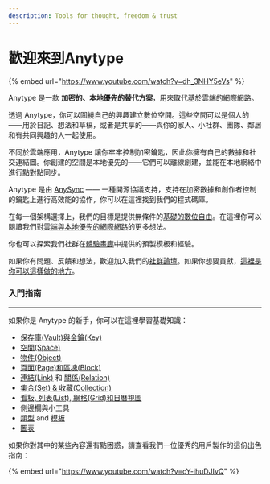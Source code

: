 ```yaml
---
description: Tools for thought, freedom & trust
---
```


# 歡迎來到Anytype

{% embed url="https://www.youtube.com/watch?v=dh_3NHY5eVs" %}

Anytype 是一款 **加密的、本地優先的替代方案**，用來取代基於雲端的網際網路。

透過 Anytype，你可以圍繞自己的興趣建立數位空間。這些空間可以是個人的——用於日記、想法和草稿，或者是共享的——與你的家人、小社群、團隊、鄰居和有共同興趣的人一起使用。

不同於雲端應用，Anytype 讓你牢牢控制加密鑰匙，因此你擁有自己的數據和社交連結圖。你創建的空間是本地優先的——它們可以離線創建，並能在本地網絡中進行點對點同步。

Anytype 是由 [AnySync](https://tech.anytype.io/any-sync/overview) —— 一種開源協議支持，支持在加密數據和創作者控制的鑰匙上進行高效能的協作，你可以在這裡找到我們的程式碼庫。

在每一個架構選擇上，我們的目標是提供無條件的[基礎的數位自由](https://youtu.be/6Hyr881Xi8A?si=tVftb8x9V5koMt0U)。在這裡你可以閱讀我們對[雲端與本地優先的網際網路](https://blog.anytype.io/the-nervous-system-of-humanity-needs-an-upgrade/)的更多想法。

你也可以探索我們社群在[體驗畫廊](https://gallery.any.coop)中提供的預製模板和經驗。


如果你有問題、反饋和想法，歡迎加入我們的[社群論壇](https://community.anytype.io)。如果你想要貢獻，[這裡是你可以這樣做的地方](https://github.com/orgs/anyproto/discussions)。


### 入門指南

***

如果你是 Anytype 的新手，你可以在這裡學習基礎知識：

* [保存庫(Vault)與金鑰(Key)](basics/vault-and-key.md)
* [空間(Space)](basics/space/)
* [物件(Object)](basics/object-editor/)
* [頁面(Page)和區塊(Block)](basics/object-editor/blocks.md)
* [連結(Link)](anytype-basics/object-editor/linking-objects.md) 和 [關係(Relation)](basics/relations/)
* [集合(Set) & 收藏(Collection)](basics/sets-and-collections/)
* [看板, 列表(List), 網格(Grid)和日曆視圖](basics/sets-and-collections/views.md)
* 側邊欄與小工具
* [類型](basics/types/) and [模板](basics/types/templates.md)
* [圖表](basics/graph.md)

  
如果你對其中的某些內容還有點困惑，請查看我們一位優秀的用戶製作的這份出色指南：

{% embed url="https://www.youtube.com/watch?v=oY-ihuDJIvQ" %}
